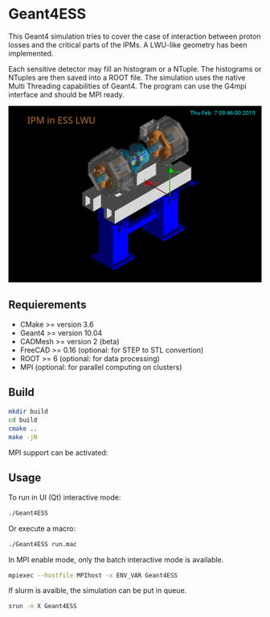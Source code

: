 # Geant4ESS

This Geant4 simulation tries to cover the case of interaction between proton losses and the critical parts of the IPMs.
A LWU-like geometry has been implemented.

Each sensitive detector may fill an histogram or a NTuple.
The histograms or NTuples are then saved into a ROOT file.
The simulation uses the native Multi Threading capabilities of Geant4.
The program can use the G4mpi interface and should be MPI ready.

![IPM LWU](data/scene.png)

## Requierements

- CMake >= version 3.6
- Geant4 >= version 10.04
- CADMesh >= version 2 (beta)
- FreeCAD >= 0.16 (optional: for STEP to STL convertion)
- ROOT >= 6 (optional: for data processing)
- MPI (optional: for parallel computing on clusters)

## Build

```sh
mkdir build
cd build
cmake ..
make -jN
```

MPI support can be activated:

## Usage

To run in UI (Qt) interactive mode:
```sh
./Geant4ESS
```

Or execute a macro:
```sh
./Geant4ESS run.mac
```

In MPI enable mode, only the batch interactive mode is available.
```sh
mpiexec --hostfile MPIhost -x ENV_VAR Geant4ESS
```

If slurm is avaible, the simulation can be put in queue.
```sh
srun -n X Geant4ESS
```